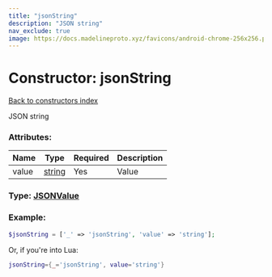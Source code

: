 ```yaml
---
title: "jsonString"
description: "JSON string"
nav_exclude: true
image: https://docs.madelineproto.xyz/favicons/android-chrome-256x256.png
---
```

# Constructor: jsonString  
[Back to constructors index](index.md)



JSON string

### Attributes:

| Name     |    Type       | Required | Description |
|----------|---------------|----------|-------------|
|value|[string](../types/string.md) | Yes|Value|



### Type: [JSONValue](../types/JSONValue.md)


### Example:

```php
$jsonString = ['_' => 'jsonString', 'value' => 'string'];
```  


Or, if you're into Lua:

```lua
jsonString={_='jsonString', value='string'}

```


